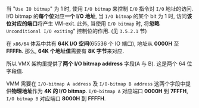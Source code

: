 
当 "`Use IO bitmap`" 为 1 时, 使用 `I/O bitmap` 来控制 `I/O` 指令对 `I/O` 地址的访问. I/O bitmap 的**每个位**对应**一个 I/O 地址**, 当 `I/O bitmap` 的某个 bit 为 1 时, 访问**该位对应的端口**将产生 VM-exit. 此外, 当使用 `I/O bitmap` 时, 将**忽略** `Unconditional I/O exiting`" 控制位的作用. (见 `3.5.2.1` 节)

在 `x86/64` 体系中共有 **64K I/O 空间**(65536 个 IO 端口), 地址从 **0000H** 至 **FFFFh**. 那么, **64K 个地址值**需要有 **8K 字节**来对应.

所以 VMX 架构里提供了**两个 I/O bitmap address** 字段(A 与 B). 这是两个 64 位字段值.

VMM 需要在 `I/O-bitmap A address` 及 `I/O-bitmap B address` 这两个字段中提供**物理地址**作为 **4K 的 I/O bitmap**. `I/O-bitmap A` 对应端口 **0000H** 到 **7FFFH**, `I/O bitmap B` 对应端口 **8000H** 到 **FFFFH**.

